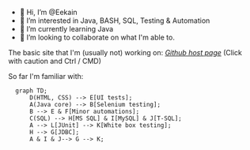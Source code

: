 - 👋 Hi, I’m @Eekain
- 👀 I’m interested in Java, BASH, SQL, Testing & Automation
- 🌱 I’m currently learning Java
- 💞️ I’m looking to collaborate on what I'm able to.


The basic site that I'm (usually not) working on:
*[Github host page](https://eekain.github.io)*
(Click with caution and Ctrl / CMD)
<!---
Eekain/Eekain is a ✨ special ✨ repository because its `README.md` (this file) appears on your GitHub profile.
You can click the Preview link to take a look at your changes. For some reason it didn't allow opening page in new page....

OOOkay, so Mermaid works nicely
--->

So far I'm familiar with:

```mermaid
  graph TD;
      D(HTML, CSS) --> E[UI tests];
      A(Java core) --> B[Selenium testing];
      B --> E & F[Minor automations];
      C(SQL) --> H[MS SQL] & I[MySQL] & J[T-SQL];
      A --> L[JUnit] --> K[White box testing];
      H --> G[JDBC];
      A & I & J--> G --> K;
```
